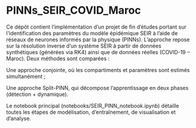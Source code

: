 # PINNs_SEIR_COVID_Maroc
Ce dépôt contient l’implémentation d’un projet de fin d’études portant sur l'identification des paramètres du modèle épidémique SEIR à l’aide de réseaux de neurones informés par la physique (PINNs).
L’approche repose sur la résolution inverse d’un système SEIR à partir de données synthétiques (générées via RK4) ainsi que de données réelles (COVID-19 – Maroc). Deux méthodes sont comparées :

Une approche conjointe, où les compartiments et paramètres sont estimés simultanément ;

Une approche Split-PINN, qui décompose l’apprentissage en deux phases (détection + dynamique).

Le notebook principal (notebooks/SEIR_PINN_notebook.ipynb) détaille toutes les étapes de modélisation, d’entraînement, de visualisation et d’analyse.

